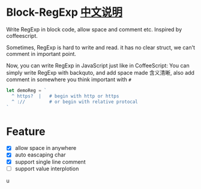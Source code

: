 # Block-RegExp [中文说明](./README.cn.md)
Write RegExp in block code, allow space and comment etc. Inspired by coffeescript.

Sometimes, RegExp is hard to write and read. it has no clear struct, we can't comment in important point.

Now, you can write RegExp in JavaScript just like in CoffeeScript:
You can simply write RegExp with backquto, and add space made 含义清晰, also add comment in somewhere you think important with `#`

```javascript
let demoReg = `
  ^ https?  |   # begin with http or https
  ^ ://         # or begin with relative protocal
`
```


# Feature
- [x] allow space in anywhere
- [x] auto eascaping char
- [x] support single line comment
- [ ] support value interplotion

u
